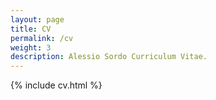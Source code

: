 ```yaml
---
layout: page
title: CV
permalink: /cv
weight: 3
description: Alessio Sordo Curriculum Vitae.
---
```


{% include cv.html %}
